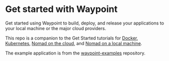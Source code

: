 # Get started with Waypoint

Get started using Waypoint to build, deploy, and release your applications to your local machine or the major cloud providers.

This repo is a companion to the Get Started tutorials for [Docker](https://developer.hashicorp.com/waypoint/tutorials/get-started-docker), [Kubernetes](https://developer.hashicorp.com/waypoint/tutorials/get-started-kubernetes), [Nomad on the cloud](https://developer.hashicorp.com/waypoint/tutorials/get-started-nomad-cloud), and [Nomad on a local machine](https://developer.hashicorp.com/waypoint/tutorials/get-started-nomad).

The example application is from the [waypoint-examples](https://github.com/hashicorp/waypoint-examples) repository.